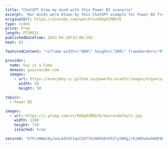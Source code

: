 ```yaml
---
title: "ChatGPT blew my mind with this Power BI scenario"
excerpt: "Our minds were blown by this ChatGPT example for Power BI from our friends Stephanie Bruno and Shannon Lindsay! Use ChatGPT to help get you pointed in the right direction and with a faster solution.  Power BI datasets CI/CD (the easy-ish way) https://data-witches.com/2023/03/31/power-bi-datasets-ci-cd-the-easy-ish-way/"
originalUrl: https://youtube.com/watch?v=K6DpOJM6b7E
type: video
price: Free
length: PT3M52S
publishedDateTime: 2023-04-20T15:00:19Z
heat: 83

featuredContent: "<iframe width=\"800\" height=\"500\" frameborder=\"0\" src=\"https://www.youtube.com/embed/K6DpOJM6b7E\" allow=\"accelerometer; autoplay; encrypted-media; gyroscope; picture-in-picture\" allowfullscreen></iframe>"

provider:
  name: Guy in a Cube
  domain: guyinacube.com
  images:
    - url: https://everyday-cc.github.io/powerbi/assets/images/organizations/guyinacube.com-50x50.jpg
      width: 50
      height: 50

topics:
  - Power BI

images:
  - url: https://i.ytimg.com/vi/K6DpOJM6b7E/maxresdefault.jpg
    width: 1280
    height: 720
    isCached: true

secured: "k7FLtWAAcKy/woLA4SdtIqxCb5TlKsN4XkDYX5ZrySW9gjr6jW05wkwSKAFQHCN6k3LO0KFmuRd4LY8j+mnwOFIUqEnvP51tE95WyytHwqKGCdE+zMC0BedMCrWl2RFv77F1H1lWU93ZDxMlja3xBkD/+I07DnPrtbW1XvOXIZ1jcg4+GEQdZBQCyjoRJMIWhoFcRS6XEiQm0ZBDKM4OuiZi2VX7gEH8Wx69BWPszSrMJmR6KM0ISE2Qj8KU3nJ+jPXhRRJIKhE/xx3BybUKDJK9z4nD9TVEaOurFa0khkxaMKRHZIWpfFn3/7ApLrc9P+QKE9Nvjgz+ELr//UJHsSi+ZbTBfdUhbY5tVmgnHuThnYi355vg4E9kdJLhHDhB/UeEuEY+LQjMLeyAsEW02UowCEekQ5eVd1KtutbSizE=;E1cKRPacKSEVAESrXuMfYQ=="
---
```


